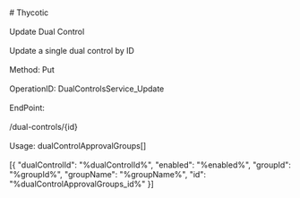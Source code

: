 <br>#     Thycotic</br>
<br>Update Dual Control</br>
<br>Update a single dual control by ID</br>
<br>Method: Put</br>
<br>OperationID: DualControlsService_Update</br>
<br>EndPoint:</br>
<br>/dual-controls/{id}</br>
<br>Usage: dualControlApprovalGroups[]</br>
<br>[{
  "dualControlId": "%dualControlId%",
  "enabled": "%enabled%",
  "groupId": "%groupId%",
  "groupName": "%groupName%",
  "id": "%dualControlApprovalGroups_id%"
}]</br>
